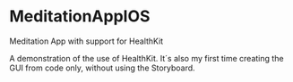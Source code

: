 # MeditationAppIOS
Meditation App with support for HealthKit

A demonstration of the use of HealthKit. It´s also my first time creating the GUI from code only, without using the Storyboard.

